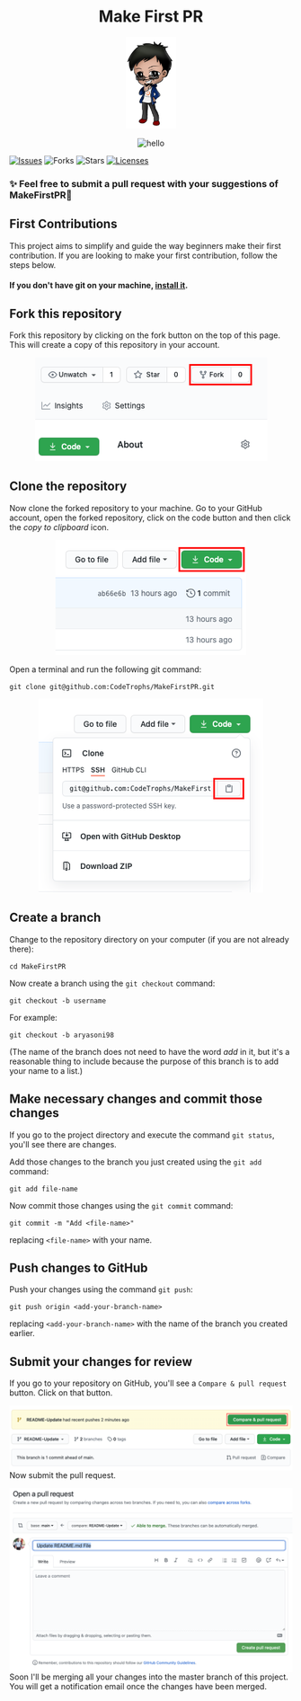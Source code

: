 <h1 align="center">Make First PR</h1>
<p align="center"> <img src="./images/makepr.png" alt="hello" width="90" /></p>

<p align="center"> <img src="https://raw.githubusercontent.com/CodeTrophs/MakeFirstPR/main/images/makepr.png?token=AENINDPXR5236L7PD5V62O3AEJIIA" alt="hello" width="90" /></p>

[![Issues](https://img.shields.io/github/issues/CodeTrophs/MakeFirstPR)](https://github.com/CodeTrophs/MakeFirstPR/issues)
![Forks](https://img.shields.io/github/forks/CodeTrophs/MakeFirstPR)
![Stars](https://img.shields.io/github/stars/CodeTrophs/MakeFirstPR)
[![Licenses](https://img.shields.io/github/license/CodeTrophs/MakeFirstPR)](https://github.com/CodeTrophs/MakeFirstPR/blob/main/LICENSE)

### ✨ Feel free to submit a pull request with your suggestions of MakeFirstPR🚀

## First Contributions

This project aims to simplify and guide the way beginners make their first contribution. If you are looking to make your first contribution, follow the steps below.

#### If you don't have git on your machine, [install it](https://help.github.com/articles/set-up-git/).

## Fork this repository

Fork this repository by clicking on the fork button on the top of this page.
This will create a copy of this repository in your account.

<p align="center"> <img src="./images/fork.png" alt="hello" /> </p>


## Clone the repository

Now clone the forked repository to your machine. Go to your GitHub account, open the forked repository, click on the code button and then click the _copy to clipboard_ icon.

<p align="center"> <img src="./images/code.png" alt="hello" /> </p>

Open a terminal and run the following git command:

```
git clone git@github.com:CodeTrophs/MakeFirstPR.git
```

<p align="center"> <img src="./images/copy.png" alt="hello" /> </p>

## Create a branch

Change to the repository directory on your computer (if you are not already there):

```
cd MakeFirstPR
```

Now create a branch using the `git checkout` command:

```
git checkout -b username
```

For example:

```
git checkout -b aryasoni98
```

(The name of the branch does not need to have the word _add_ in it, but it's a reasonable thing to include because the purpose of this branch is to add your name to a list.)

## Make necessary changes and commit those changes

If you go to the project directory and execute the command `git status`, you'll see there are changes.

Add those changes to the branch you just created using the `git add` command:

```
git add file-name
```

Now commit those changes using the `git commit` command:

```
git commit -m "Add <file-name>"
```

replacing `<file-name>` with your name.

## Push changes to GitHub

Push your changes using the command `git push`:

```
git push origin <add-your-branch-name>
```

replacing `<add-your-branch-name>` with the name of the branch you created earlier.


## Submit your changes for review

If you go to your repository on GitHub, you'll see a `Compare & pull request` button. Click on that button.

<img style="float: right;" src="./images/pull-request.png" alt="create a pull request" />

Now submit the pull request.

<img style="float: right;" src="./images/open-pr.png" alt="submit pull request" />

Soon I'll be merging all your changes into the master branch of this project. You will get a notification email once the changes have been merged.
